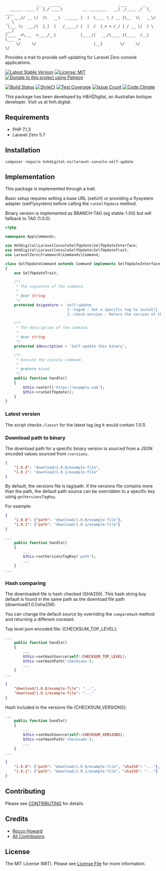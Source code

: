 ```
              .__   _____                          .___       __          
  ______ ____ |  |_/ ____\         __ ________   __| _/____ _/  |_  ____  
 /  ___// __ \|  |\   __\  ______ |  |  \____ \ / __ |\__  \\   __\/ __ \ 
 \___ \\  ___/|  |_|  |   /_____/ |  |  /  |_> > /_/ | / __ \|  | \  ___/ 
/____  >\___  >____/__|           |____/|   __/\____ |(____  /__|  \___  >
     \/     \/                          |__|        \/     \/          \/ 
```

Provides a trait to provide self-updating for Laravel Zero console applications.

[![Latest Stable Version](https://img.shields.io/github/release/hnhdigital-os/laravel-console-self-update.svg)](https://travis-ci.org/hnhdigital-os/laravel-console-self-update) [![License: MIT](https://img.shields.io/badge/License-MIT-yellow.svg)](https://opensource.org/licenses/MIT) [![Donate to this project using Patreon](https://img.shields.io/badge/patreon-donate-yellow.svg)](https://patreon.com/RoccoHoward)

[![Build Status](https://travis-ci.com/hnhdigital-os/laravel-console-self-update.svg?branch=master)](https://travis-ci.com/hnhdigital-os/laravel-console-self-update) [![StyleCI](https://styleci.io/repos/163498842/shield?branch=master)](https://styleci.io/repos/163498842) [![Test Coverage](https://codeclimate.com/github/hnhdigital-os/laravel-console-self-update/badges/coverage.svg)](https://codeclimate.com/github/hnhdigital-os/laravel-console-self-update/coverage) [![Issue Count](https://codeclimate.com/github/hnhdigital-os/laravel-console-self-update/badges/issue_count.svg)](https://codeclimate.com/github/hnhdigital-os/laravel-console-self-update) [![Code Climate](https://codeclimate.com/github/hnhdigital-os/laravel-console-self-update/badges/gpa.svg)](https://codeclimate.com/github/hnhdigital-os/laravel-console-self-update)


This package has been developed by H&H|Digital, an Australian botique developer. Visit us at hnh.digital.

## Requirements

* PHP 7.1.3
* Laravel Zero 5.7

## Installation

`composer require hnhdigital-os/laravel-console-self-update`

## Implementation

This package is implemented through a trait.

Basic setup requires setting a base URL (setUrl) or providing a flysystem adapter (setFlysystem) before calling the `runSelfUpdate` method.

Binary version is implemented as BRANCH-TAG (eg stable-1.00) but will fallback to TAG (1.0.0).

```php
<?php

namespace App\Commands;

use HnhDigital\LaravelConsoleSelfUpdate\SelfUpdateInterface;
use HnhDigital\LaravelConsoleSelfUpdate\SelfUpdateTrait;
use LaravelZero\Framework\Commands\Command;

class SelfUpdateCommand extends Command implements SelfUpdateInterface
{
    use SelfUpdateTrait;

    /**
     * The signature of the command.
     *
     * @var string
     */
    protected $signature = 'self-update
                            {--tag=0 : Set a specific tag to install}
                            {--check-version : Return the version of this current binary}';

    /**
     * The description of the command.
     *
     * @var string
     */
    protected $description = 'Self-update this binary';

    /**
     * Execute the console command.
     *
     * @return mixed
     */
    public function handle()
    {
        $this->setUrl('https://example.com');
        $this->runSelfUpdate();
    }
}
```

### Latest version

The script checks `/latest` for the latest tag (eg it would contain 1.0.1).

### Download path to binary

The download path for a specific binary version is sourced from a JSON encoded values sourced from `/versions`.

```json
{
    "1.0.0": "download/1.0.0/example-file",
    "1.0.1": "download/1.0.1/example-file"
}
```

By default, the versions file is tag/path. If the versions file contains more than the path, the default path source can be overridden to a specific key using `getVersionsTagKey`.

For example:

```json
{
    "1.0.0": {"path": "download/1.0.0/example-file"},
    "1.0.1": {"path": "download/1.0.1/example-file"}
}
```

```php
...
    public function handle()
    {
        ...
        $this->setVersionsTagKey('path');
        ...
    }
...
```

### Hash comparing

The downloaded file is hash checked (SHA256). This hash string buy default is found in the same path as the download file path (download/1.0.1/sha256).

You can change the default source by overriding the `compareHash` method and returning a different constant.

Top level json encoded file: (CHECKSUM_TOP_LEVEL);

```php
...
    public function handle()
    {
        ...
        $this->setHashSource(self::CHECKSUM_TOP_LEVEL);
        $this->setHashPath('checksums');
        ...
    }
...
```

```json
{
    "download/1.0.0/example-file": "...",
    "download/1.0.1/example-file": "..."
}
```

Hash included in the versions file (CHECKSUM_VERSIONS);

```php
...
    public function handle()
    {
        ...
        $this->setHashSource(self::CHECKSUM_VERSIONS);
        $this->setHashPath('checksums');
        ...
    }
...
```

```json
{
    "1.0.0": {"path": "download/1.0.0/example-file", "sha256": "..."},
    "1.0.1": {"path": "download/1.0.1/example-file", "sha256": "..."}
}
```

## Contributing

Please see [CONTRIBUTING](https://github.com/hnhdigital-os/laravel-console-self-update/blob/master/CONTRIBUTING.md) for details.

## Credits

* [Rocco Howard](https://github.com/RoccoHoward)
* [All Contributors](https://github.com/hnhdigital-os/laravel-console-self-update/contributors)

## License

The MIT License (MIT). Please see [License File](https://github.com/hnhdigital-os/laravel-console-self-update/blob/master/LICENSE.md) for more information.
